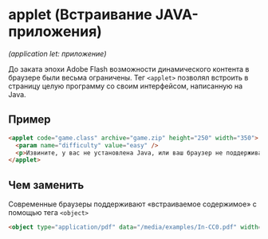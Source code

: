 # applet (Встраивание JAVA-приложения)

_(application let: приложение)_

До заката эпохи Adobe Flash возможности динамического контента в браузере были весьма ограничены. Тег `<applet>` позволял встроить в страницу целую программу со своим интерфейсом, написанную на Java.

## Пример

```html
<applet code="game.class" archive="game.zip" height="250" width="350">
  <param name="difficulty" value="easy" />
  <p>Извините, у вас не установлена Java, или ваш браузер не поддерживает встраиваемые Java-апплеты.</p>
</applet>
```

## Чем заменить

Современные браузеры поддерживают «встраиваемое содержимое» с помощью тега `<object>`

```html
<object type="application/pdf" data="/media/examples/In-CC0.pdf" width="250" height="200"></object>
```
